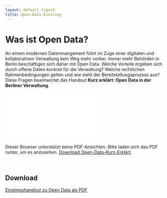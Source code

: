 ```yaml
---
layout: default.liquid
title: Open-Data-Einstieg
---
```


# Was ist Open Data?

An einem modernen Datenmangement führt im Zuge einer digitalen und kollaborativen Verwaltung kein Weg mehr vorbei. Immer mehr Behörden in Berlin beschäftigen sich daher mit Open Data. Welche Vorteile ergeben sich durch offene Daten konkret für die Verwaltung? Welche rechtlichen Rahmenbedingungen gelten und wie sieht der Bereitstellungsprozess aus? Diese Fragen beantwortet das Handout **Kurz erklärt: Open Data in der Berliner Verwaltung**.


  <object data="/assets/file-download/OpenData-Kurzerklaert.pdf" type="application/pdf" class="pdf">
      <embed src="/assets/file-download/OpenData-Kurzerklaert.pdf">
          <p>Dieser Browser unterstützt keine PDF-Ansichten. Bitte laden sich das PDF runter, um es anzusehen. <a href="/assets/file-download/OpenData-Kurzerklaert.pdf">Download Open-Data-Kurz-Erklärt</a>.</p>
  </object>

<br>

## Download

[Einstiegshandout zu Open Data als PDF](/assets/file-download/OpenData-Kurzerklaert.pdf)
